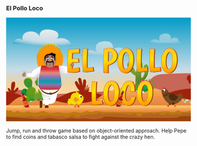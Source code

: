 ### El Pollo Loco ###

![Startscreen](img/9_intro_outro_screens/start/startscreen_1.png)

Jump, run and throw game based on object-oriented approach. Help Pepe to find coins and tabasco salsa to fight against the crazy hen.
